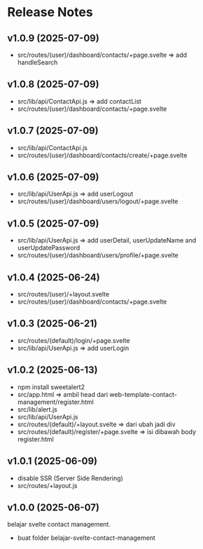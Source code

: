# Release Notes

## v1.0.9 (2025-07-09)

- src/routes/(user)/dashboard/contacts/+page.svelte => add handleSearch

## v1.0.8 (2025-07-09)

- src/lib/api/ContactApi.js => add contactList
- src/routes/(user)/dashboard/contacts/+page.svelte

## v1.0.7 (2025-07-09)

- src/lib/api/ContactApi.js
- src/routes/(user)/dashboard/contacts/create/+page.svelte

## v1.0.6 (2025-07-09)

- src/lib/api/UserApi.js => add userLogout
- src/routes/(user)/dashboard/users/logout/+page.svelte

## v1.0.5 (2025-07-09)

- src/lib/api/UserApi.js => add userDetail, userUpdateName and userUpdatePassword
- src/routes/(user)/dashboard/users/profile/+page.svelte

## v1.0.4 (2025-06-24)

- src/routes/(user)/+layout.svelte
- src/routes/(user)/dashboard/contacts/+page.svelte

## v1.0.3 (2025-06-21)

- src/routes/(default)/login/+page.svelte
- src/lib/api/UserApi.js => add userLogin

## v1.0.2 (2025-06-13)

- npm install sweetalert2
- src/app.html => ambil head dari web-template-contact-management/register.html
- src/lib/alert.js
- src/lib/api/UserApi.js
- src/routes/(default)/+layout.svelte => dari <body class="flex items-center justify-center min-h-screen p-4 bg-gradient-to-br from-gray-900 to-gray-800"> ubah jadi div
- src/routes/(default)/register/+page.svelte => isi dibawah body register.html

## v1.0.1 (2025-06-09)

- disable SSR (Server Side Rendering)
- src/routes/+layout.js

## v1.0.0 (2025-06-07)

belajar svelte contact management.

- buat folder belajar-svelte-contact-management